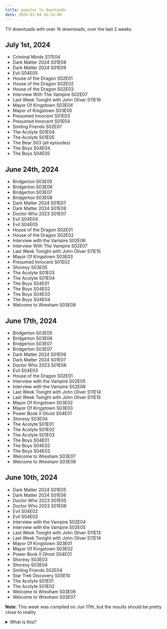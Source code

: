 ```yaml
---
title: popular tv downloads
date: 2024-01-04 16:14:49
---
```


TV downloads with over 1k downloads, over the last 2 weeks

## July 1st, 2024

- Criminal Minds S17E04
- Dark Matter 2024 S01E08
- Dark Matter 2024 S01E09
- Evil S04E05
- House of the Dragon S02E01
- House of the Dragon S02E02
- House of the Dragon S02E03
- Interview With The Vampire S02E07
- Last Week Tonight with John Oliver S11E16
- Mayor Of Kingstown S03E04
- Mayor of Kingstown S03E05
- Presumed Innocent S01E03
- Presumed Innocent S01E04
- Smiling Friends S02E07
- The Acolyte S01E04
- The Acolyte S01E05
- The Bear S03 (all episodes)
- The Boys S04E04
- The Boys S04E05

## June 24th, 2024

- Bridgerton S03E05
- Bridgerton S03E06
- Bridgerton S03E07
- Bridgerton S03E08
- Dark Matter 2024 S01E07
- Dark Matter 2024 S01E08
- Doctor Who 2023 S01E07
- Evil S04E04
- Evil S04E05
- House of the Dragon S02E01
- House of the Dragon S02E02
- Interview with the Vampire S02E06
- Interview With The Vampire S02E07
- Last Week Tonight with John Oliver S11E15
- Mayor Of Kingstown S03E03
- Presumed Innocent S01E02
- Shoresy S03E05
- The Acolyte S01E03
- The Acolyte S01E04
- The Boys S04E01
- The Boys S04E02
- The Boys S04E03
- The Boys S04E04
- Welcome to Wrexham S03E08

## June 17th, 2024

- Bridgerton S03E05
- Bridgerton S03E06
- Bridgerton S03E07
- Bridgerton S03E07
- Dark Matter 2024 S01E06
- Dark Matter 2024 S01E07
- Doctor Who 2023 S01E06
- Evil S04E03
- House of the Dragon S02E01
- Interview with the Vampire S02E05
- Interview with the Vampire S02E06
- Last Week Tonight with John Oliver S11E14
- Last Week Tonight with John Oliver S11E15
- Mayor Of Kingstown S03E02
- Mayor Of Kingstown S03E03
- Power Book II Ghost S04E01
- Shoresy S03E04
- The Acolyte S01E01
- The Acolyte S01E02
- The Acolyte S01E03
- The Boys S04E01
- The Boys S04E02
- The Boys S04E03
- Welcome to Wrexham S03E07
- Welcome to Wrexham S03E08

## June 10th, 2024

- Dark Matter 2024 S01E05
- Dark Matter 2024 S01E06
- Doctor Who 2023 S01E05
- Doctor Who 2023 S01E06
- Evil S04E02
- Evil S04E03
- Interview with the Vampire S02E04
- Interview with the Vampire S02E05
- Last Week Tonight with John Oliver S11E13
- Last Week Tonight with John Oliver S11E14
- Mayor Of Kingstown S03E01
- Mayor Of Kingstown S03E02
- Power Book II Ghost S04E01
- Shoresy S03E03
- Shoresy S03E04
- Smiling Friends S02E04
- Star Trek Discovery S05E10
- The Acolyte S01E01
- The Acolyte S01E02
- Welcome to Wrexham S03E06
- Welcome to Wrexham S03E07

**Note**: This week was compiled on Jun 17th, but the results should be pretty close to reality


<!-- hidden content -->
<details>
<summary>What is this?</summary>
I was watching some reviews of The Acolyte and one video was claiming that it was so bad people weren't even bothering to pirate it. However, when I checked the tracker I use, it was quite popular. I obviously don't know *why* it's so popular, but the reviews I've seen for it are all quite poor, and what I've seen from the show I don't think they are off base. It could be that people love it or it could just be people are checking it out because of the hype. There's a lot of critics saying that nobody wants the show and nobody is watching it, but that's not what I'm seeing from download statistics.

I don't care much about Star Wars, I don't hate it but I was never a superfan either. I do happen to use torrent download statistics to determine what's popular and decide what I might want to watch though, since download stats are something the media companies are not inflating or faking, unlike reviews and media reports. I mean, I guess they could be, but it seems unlikely and would be pretty hard to pull off anyway.

I also saw another video talking about viewer numbers, which included several shows I've never heard of at the top and I didn't believe were actually that popular. Checking those on the tracker seemed to confirm that, none of them had the download numbers to back up the stats. They were also mixing movie and television numbers, which seemed odd.

So, I thought it might be fun to track the download stats for shows to see what the "real" watch statistics look like over time and build a history of what is really popular. These are stats from a single private tracker for a single popular encoding, anything with over 1,000 downloads in the last two weeks shows up in this list.
</details>
